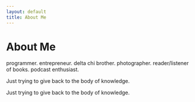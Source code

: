 ```yaml
---
layout: default
title: About Me
---
```


<div class="post">
  <h1 class="pageTitle">About Me</h1>
  <p class="intro">programmer. entrepreneur. delta chi brother. photographer. reader/listener of books. podcast enthusiast.</p>
  <p>Just trying to give back to the body of knowledge.</p>
  Just trying to give back to the body of knowledge.
</div>
